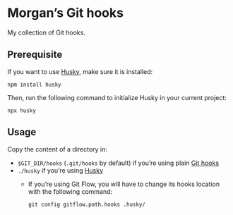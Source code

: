 # Morgan’s Git hooks

My collection of Git hooks.

## Prerequisite

If you want to use [Husky](https://typicode.github.io/husky/), make sure it is installed:

```shell
npm install husky
```

Then, run the following command to initialize Husky in your current project:

```shell
npx husky
```

## Usage

Copy the content of a directory in:

* `$GIT_DIR/hooks` (`.git/hooks` by default) if you’re using plain [Git hooks](https://git-scm.com/docs/githooks)
* `./husky` if you’re using [Husky](https://typicode.github.io/husky/)
    * If you’re using Git Flow, you will have to change its hooks location with the following command:

        ```shell
        git config gitflow.path.hooks .husky/
        ```
